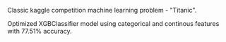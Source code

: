 Classic kaggle competition machine learning problem - "Titanic". 

Optimized XGBClassifier model using categorical and continous features with 77.51% accuracy.
